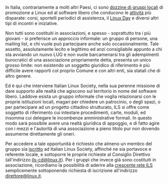 <!--
.. title: Uno per Tutti
.. slug: uno-per-tutti
.. date: 2015-01-10 00:00:00
.. tags: 
.. category: 
.. link: 
.. description: 
.. type: text
.. image_copy: 
.. previewimage:
-->

In Italia, contrariamente a molti altri Paesi, ci sono <a href="https://lugmap.linux.it/regione.php">dozzine di gruppi locali</a> di promozione a Linux ed al software libero che conducono le <a href="https://lugmap.linux.it/eventi/" rel="nofollow">attività</a> più disparate: corsi, sportelli periodici di assistenza, il <a href="https://www.linuxday.it/">Linux Day</a> e diversi altri tipi di incontri e iniziative.

Non tutti sono costituiti in associazioni, e spesso - soprattutto tra i più giovani - si preferisce un approccio informale: un gruppo di persone, una mailing list, e chi vuole può partecipare anche solo occasionalmente. Tale assetto, assolutamente lecito e legittimo ed anzi consigliabile appunto a chi sta avviando un nuovo LUG e non vuole barcamenarsi tra gli adempimenti burocratici di una associazione propriamente detta, presenta un unico grosso limite: non esistendo un soggetto giuridico di riferimento è più difficile avere rapporti col proprio Comune e con altri enti, sia statali che di altro genere.

Ed è qui che interviene Italian Linux Society, nella sua perenne missione di dare supporto alle realtà che agiscono sul territorio in nome del software libero. Laddove esista un gruppo informale che voglia relazionarsi con le proprie istituzioni locali, magari per chiedere un patrocinio, o degli spazi, o per partecipare ad un progetto cittadino strutturato, ILS si offre come soggetto di riferimento cui intestare procedimenti, carte, moduli, ed insomma cui delegare le incombenze amministrative formali. In questo modo sarà possibile avere una realtà giuridica di appoggio, e di fatto agire con i mezzi e l'autorità di una associazione a pieno titolo pur non dovendo assumerne direttamente gli oneri.

Per accedere a tale opportunità è richiesto che almeno un membro del gruppo sia <a href="/iscrizione">iscritto</a> ad Italian Linux Society, affinché ne sia portavoce e referente locale, e sottoporre le proprie richieste al Consiglio Direttivo (all'indirizzo <a href="mailto:ils-cd@linux.it">ils-cd@linux.it</a>). Per i gruppi che invece già sono costituiti in associazione, ricordiamo la possibilità di aderire alla <a href="/info#aderenti">crescente rete ILS</a> semplicemente sottoponendo richiesta di iscrizione all'indirizzo <a href="mailto:direttore@linux.it">direttore@linux.it</a>.